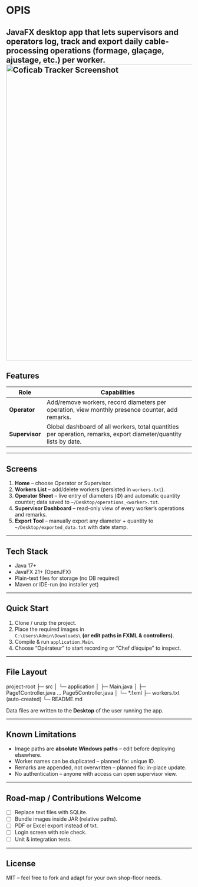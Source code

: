 # OPIS 
JavaFX desktop app that lets supervisors and operators log, track and export daily cable-processing operations (formage, glaçage, ajustage, etc.) per worker.
<img src="docs/hero.png" alt="Coficab Tracker Screenshot" width="800"/>
---

## Features
| Role | Capabilities |
|------|--------------|
| **Operator** | Add/remove workers, record diameters per operation, view monthly presence counter, add remarks. |
| **Supervisor** | Global dashboard of all workers, total quantities per operation, remarks, export diameter/quantity lists by date. |

---

## Screens
1. **Home** – choose Operator or Supervisor.  
2. **Workers List** – add/delete workers (persisted in `workers.txt`).  
3. **Operator Sheet** – live entry of diameters (Φ) and automatic quantity counter; data saved to `~/Desktop/operations_<worker>.txt`.  
4. **Supervisor Dashboard** – read-only view of every worker’s operations and remarks.  
5. **Export Tool** – manually export any diameter + quantity to `~/Desktop/exported_data.txt` with date stamp.

---

## Tech Stack
* Java 17+  
* JavaFX 21+ (OpenJFX)  
* Plain-text files for storage (no DB required)  
* Maven or IDE-run (no installer yet)

---

## Quick Start
1. Clone / unzip the project.
2. Place the required images in  
   `C:\Users\Admin\Downloads\` **(or edit paths in FXML & controllers)**.  
3. Compile & run `application.Main`.
4. Choose “Opérateur” to start recording or “Chef d’équipe” to inspect.

---

## File Layout
project-root
├─ src
│  └─ application
│     ├─ Main.java
│     ├─ Page1Controller.java  … Page5Controller.java
│     └─ *.fxml
├─ workers.txt                  (auto-created)
└─ README.md

Data files are written to the **Desktop** of the user running the app.

---

## Known Limitations
* Image paths are **absolute Windows paths** – edit before deploying elsewhere.  
* Worker names can be duplicated – planned fix: unique ID.  
* Remarks are appended, not overwritten – planned fix: in-place update.  
* No authentication – anyone with access can open supervisor view.

---

## Road-map / Contributions Welcome
* [ ] Replace text files with SQLite.  
* [ ] Bundle images inside JAR (relative paths).  
* [ ] PDF or Excel export instead of txt.  
* [ ] Login screen with role check.  
* [ ] Unit & integration tests.

---

## License
MIT – feel free to fork and adapt for your own shop-floor needs.
